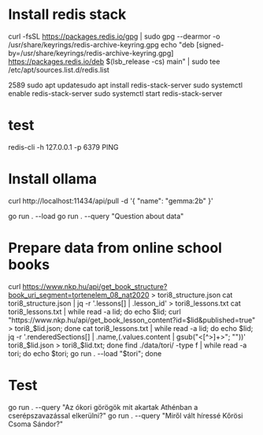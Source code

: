 # Install redis stack
curl -fsSL https://packages.redis.io/gpg | sudo gpg --dearmor -o /usr/share/keyrings/redis-archive-keyring.gpg
echo "deb [signed-by=/usr/share/keyrings/redis-archive-keyring.gpg] https://packages.redis.io/deb $(lsb_release -cs) main" | sudo tee /etc/apt/sources.list.d/redis.list

 2589  sudo apt updatesudo apt install redis-stack-server
sudo systemctl enable redis-stack-server
sudo systemctl start redis-stack-server
# test
redis-cli -h 127.0.0.1 -p 6379 PING


# Install ollama
curl http://localhost:11434/api/pull -d '{ "name": "gemma:2b" }'

go run . --load
go run . --query "Question about data"

# Prepare data from online school books
curl https://www.nkp.hu/api/get_book_structure?book_uri_segment=tortenelem_08_nat2020 > tori8_structure.json
cat tori8_structure.json | jq -r '.lessons[] | .lesson_id' > tori8_lessons.txt
cat tori8_lessons.txt | while read -a lid; do echo $lid; curl "https://www.nkp.hu/api/get_book_lesson_content?id=$lid&published=true" > tori8_$lid.json; done
cat tori8_lessons.txt | while read -a lid; do echo $lid; jq -r '.renderedSections[] | .name,(.values.content | gsub("<[^>]+>"; ""))' tori8_$lid.json > tori8_$lid.txt; done
find ./data/tori/ -type f | while read -a tori; do echo $tori; go run . --load "$tori"; done
# Test
go run . --query "Az ókori görögök mit akartak Athénban a cserépszavazással elkerülni?"
go run . --query "Miről vált híressé Kőrösi Csoma Sándor?"


